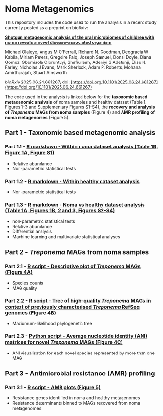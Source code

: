 # Noma Metagenomics

This repository includes the code used to run the analysis in a recent study currently posted as a preprint on bioRxiv:

[**Shotgun metagenomic analysis of the oral microbiomes of children with noma reveals a novel disease-associated organism**](https://doi.org/10.1101/2025.06.24.661267)

Michael Olaleye, Angus M O'Ferrall, Richard N. Goodman, Deogracia W Kabila, Miriam Peters, Gregoire Falq, Joseph Samuel, Donal Doyle, Diana Gomez, Gbemisola Oloruntuyi, Shafiu Isah, Adeniyi S Adetunji, Elise N. Farley, Nicholas J Evans, Mark Sherlock, Adam P. Roberts, Mohana Amirtharajah, Stuart Ainsworth

*bioRxiv* 2025.06.24.661267; doi: [https://doi.org/10.1101/2025.06.24.661267](https://doi.org/10.1101/2025.06.24.661267)

The code used in the analysis is linked below for the **taxonomic based metagenomic analysis** of noma samples and healthy dataset (Table 1, Figures 1-3 and Supplementary Figures S1-S4), the **recovery and analysis of *Treponema* MAGs from noma samples** (Figure 4) and  **AMR profiling of noma metagenomes** (Figure 5).

## Part 1 - Taxonomic based metagenomic analysis

### Part 1.1 - [R markdown - Within noma dataset analysis (Table 1B, Figure 1A, Figure S1)](https://rngoodman.github.io/noma-metagenomics/code/Noma_swab_vs_saliva.html)
* Relative abundance
* Non-parametric statistical tests

### Part 1.2 - [R markdown - Within healthy dataset analysis](https://rngoodman.github.io/noma-metagenomics/code/Healthy_vs_healthy.html)
* Non-parametric statistical tests 

### Part 1.3 - [R markdown - Noma vs healthy dataset analysis (Table 1A, Figures 1B, 2 and 3, Figures S2-S4)](https://rngoodman.github.io/noma-metagenomics/code/Noma_vs_healthy.html)
* non-parametric statistical tests 
* Relative abundance
* Differential analysis
* Machine learning and multivariate statistical analyses

## Part 2 - *Treponema* MAGs from noma samples

### Part 2.1 - [R script - Descriptive plot of *Treponema* MAGs (Figure 4A)](https://github.com/rngoodman/noma-metagenomics/blob/main/code/Treponema_MAGs.R)
* Species counts
* MAG quality

### Part 2.2 - [R script - Tree of high-quality *Treponema* MAGs in context of previously characterised *Treponema* RefSeq genomes (Figure 4B)](https://github.com/rngoodman/noma-metagenomics/blob/main/code/tree.R)
* Maxiumum-likelihood phylogenetic tree

### Part 2.3 - [Python script - Average nucleotide identity (ANI) matrices for novel *Treponema* MAGs (Figure 4C)](https://github.com/rngoodman/noma-metagenomics/blob/main/code/ANI_visualisation_multi.py)
* ANI visualisation for each novel species represented by more than one MAG

## Part 3 - Antimicrobial resistance (AMR) profiling

### Part 3.1 - [R script - AMR plots (Figure 5)](https://github.com/rngoodman/noma-metagenomics/blob/main/code/ARGs.R)
* Resistance genes identified in noma and healthy metagenomes
* Resistance determinants binned to MAGs recovered from noma metagenomes
